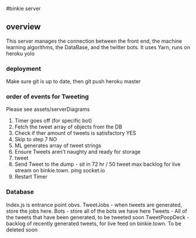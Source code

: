 #binkie server

## overview

This server manages the connection between the front end, the machine learning algorithms, the DataBase, and the twitter bots. It uses Yarn, runs on heroku yolo

### deployment

Make sure git is up to date, then git push heroku master

### order of events for Tweeting

Please see assets/serverDiagrams

1. Timer goes off (for specific bot)
2. Fetch the tweet array of objects from the DB
3. Check if ther amount of tweets is satisfactory
   YES
4. Skip to step 7
   NO
5. ML generates array of tweet strings
6. Ensure Tweets aren't naughty and ready for storage
7. tweet
8. Send Tweet to the dump - sit in 72 hr / 50 tweet max backlog for live stream on binkie.town. ping socket.io
9. Restart Timer

### Database

Index.js is entrance point obvs.
TweetJobs - when tweets are generated, store the jobs here.
Bots - store all of the bots we have here
Tweets - All of the tweets that have been generated, to be tweeted soon
TweetPoopDeck - backlog of recently generated tweets, for live feed on binkie.town. To be deleted soon
